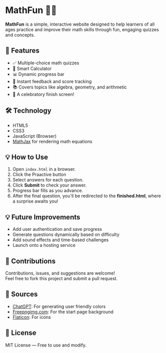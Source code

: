 # MathFun 📐✨

**MathFun** is a simple, interactive website designed to help learners of all ages practice and improve their math skills through fun, engaging quizzes and concepts.

## 🚀 Features

- ✅ Multiple-choice math quizzes
- 🧠 Smart Calculator
- 📊 Dynamic progress bar
- 🎯 Instant feedback and score tracking
- 📚 Covers topics like algebra, geometry, and arithmetic
- 🎉 A celebratory finish screen!

## 🛠️ Technology

- HTML5
- CSS3
- JavaScript (Browser)
- [MathJax](https://www.mathjax.org/) for rendering math equations

## 💡 How to Use

1. Open `index.html` in a browser.
2. Click the Praactive button
3. Select answers for each question.
4. Click **Submit** to check your answer.
5. Progress bar fills as you advance.
6. After the final question, you'll be redirected to the **finished.html**, where a surprise awaits you!

## 💡 Future Improvements

- Add user authentication and save progress
- Generate questions dynamically based on difficulty
- Add sound effects and time-based challenges
- Launch onto a hosting service

## 🤝 Contributions

Contributions, issues, and suggestions are welcome!  
Feel free to fork this project and submit a pull request.

## 📜 Sources

- [ChatGPT](https://chatgpt.com): For generating user friendly colors
- [Freepngimg.com](https://freepngimg.com/png/126062-blue-abstract-pic-texture-hq-image-free): For the start page background
- [Flaticon](https://www.flaticon.com): For icons 

## 🔑 License

MIT License — Free to use and modify.
  
